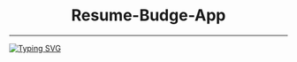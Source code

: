 <h1 align="center"> Resume-Budge-App </h1>
<p align="center">  
  
***
<a href="https://git.io/typing-svg"><img src="https://readme-typing-svg.demolab.com?font=Black+Ops+One&size=50&pause=1000&color=1BAFBAFF&center=true&width=910&height=100&lines=THANKS FOR CHOOSING ;Resume-Budge-App;CREATED+BY+CHIBUIKE+OSY-AGBATA;RELEASED+05.08.24" alt="Typing SVG" /></a>
  </p>
